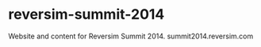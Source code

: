 reversim-summit-2014
====================

Website and content for Reversim Summit 2014. summit2014.reversim.com
